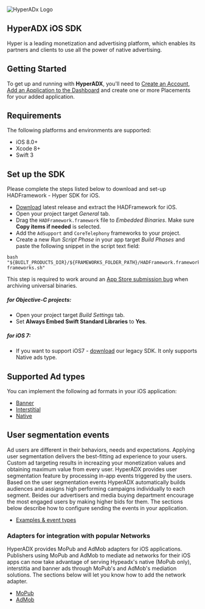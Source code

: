 ![HyperADx Logo](http://d2n7xvwjxl8766.cloudfront.net/assets/site/logo-e04518160888e1f8b3795f0ce01e1909.png)

## HyperADX iOS SDK

Hyper is a leading monetization and advertising platform, which enables its partners and clients to use all the power of native advertising.

## Getting Started

To get up and running with **HyperADX**, you'll need to [Create an Account](http://hyperadx.com/publishers/sign_in), [Add an Application to the Dashboard](http://hyperadx.com/publishers/traffic_sources) and create one or more Placements for your added application.


## Requirements

The following platforms and environments are supported:

* iOS 8.0+
* Xcode 8+
* Swift 3

## Set up the SDK

Please complete the steps listed below to download and set-up HADFramework - Hyper SDK for iOS.

* [Download](https://github.com/hyperads/ios-sdk/releases) latest release and extract the HADFramework for iOS.
* Open your project target _General_ tab.
* Drag the `HADFramework.framework` file to _Embedded Binaries_. Make sure **Copy items if needed** is selected.
* Add the `AdSupport` and `CoreTelephony` frameworks to your project.
* Create a new _Run Script Phase_ in your app target _Build Phases_ and paste the following snippet in the script text field:
```
bash "${BUILT_PRODUCTS_DIR}/${FRAMEWORKS_FOLDER_PATH}/HADFramework.framework/strip-frameworks.sh"
```
This step is required to work around an [App Store submission bug](http://www.openradar.me/radar?id=6409498411401216) when archiving universal binaries.

##### for Objective-C projects:

* Open your project target _Build Settings_ tab.
* Set **Always Embed Swift Standard Libraries** to **Yes**.

##### for iOS 7:
* If you want to support iOS7 - [download](https://github.com/hyperads/ios-sdk/releases/tag/v2.0.4) our legacy SDK. It only supports Native ads type.


## Supported Ad types

You can implement the following ad formats in your iOS application:

* [Banner](docs/_banner.md)
* [Interstitial](docs/_interstitial.md)
* [Native](docs/_native.md)

## User segmentation events

Ad users are different in their behaviors, needs and expectations. Applying user segmentation delivers the best-fitting ad experience to your users.  
Custom ad targeting results in increazing your monetization values and obtaining maximum value from every user. HyperADX provides user segmentation feature
by processing in-app events triggered by the users. Based on the user segmentation events HyperADX automatically builds audiences and assigns high 
performing campaigns individually to each segment. Beides our advertisers and media buying department encourage the most engaged users by making higher
bids for them. The sections below describe how to configure sending the events in your application. 

* [Examples & event types](docs/_segments.md)

### Adapters for integration with popular Networks

HyperADX provides MoPub and AdMob adapters for iOS applications. Publishers using MoPub and AdMob to mediate ad networks for their iOS apps can now take advantage of serving Hypeadx's native (MoPub only), interstitia and banner ads through MoPub's and AdMob's mediation solutions.
The sections below will let you know how to add the network adapter.

* [MoPub](docs/_mopub.md)
* [AdMob](docs/_admob.md)















